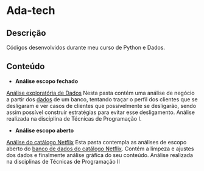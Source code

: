 # Ada-tech


## **Descrição**
Códigos desenvolvidos durante meu curso de Python e Dados.

## **Conteúdo**

- **Análise escopo fechado**

[Análise exploratória de Dados](analise_exploratoria_de_dados/nova_analise.ipynb)
Nesta pasta contém uma análise de negócio a partir dos [dados](analise_exploratoria_de_dados/churn.csv) de um banco, tentando traçar o perfil dos clientes que se desligaram e ver casos de clientes que possívelmente se desligarão, sendo assim possível construir estratégias para evitar esse desligamento. Análise realizada na disciplina de Técnicas de Programação I.


- **Análise escopo aberto**

[Análise do catálogo Netflix](https://github.com/mclararibeiro/Adatech/blob/a4b40dd7750f509fc63430b051da2b7285bc2de1/analise_catalogo_%20netflix/analise_inicial.ipynb)
Esta pasta contempla as análises de escopo aberto do [banco de dados do catálogo Netflix](https://github.com/mclararibeiro/Ada-tech/blob/a4b40dd7750f509fc63430b051da2b7285bc2de1/analise_catalogo_%20netflix/netflix_titles.csv). Contém a limpeza e ajustes dos dados e finalmente análise gráfica do seu conteúdo. Análise realizada na disciplinas de Técnicas de Programação II
